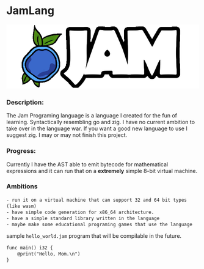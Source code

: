 # JamLang 

![The Jam Programing Language logo](logoText.png)

### Description:

The Jam Programing language is a language I created for the fun of learning. 
Syntactically resembling go and zig. I have no current ambition to take over 
in the language war. If you want a good new language to use I suggest zig.
I may or may not finish this project. 

### Progress:
Currently I have the AST able to emit bytecode for mathematical expressions 
and it can run that on a __extremely__ simple 8-bit virtual machine.

### Ambitions
    - run it on a virtual machine that can support 32 and 64 bit types (like wasm)
    - have simple code generation for x86_64 architecture.
    - have a simple standard library written in the language
    - maybe make some educational programing games that use the language

sample `hello_world.jam` program that will be compilable in the future. 

    func main() i32 {
        @print("Hello, Mom.\n")
    }